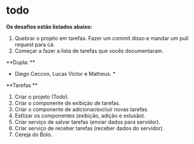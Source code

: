 # todo

**Os desafios estão listados abaixo:**
1. Quebrar o projeto em tarefas. Fazer um commit disso e mandar um pull request para cá.
2. Começar a fazer a lista de tarefas que vocês documentaram.

**Dupla: **
* Diego Ceccon, Lucas Victor e Matheus. *

**Tarefas **
1. Criar o projeto (Todo).
2. Criar o componente de exibição de tarefas.
3. Criar o componente de adicionar/excluir novas tarefas.
4. Estlizar os componentes (exibição, adição e exlusão).
5. Criar serviço de salvar tarefas (enviar dados para servidor).
6. Criar serviço de receber tarefas (receber dados do servidor).
7. Cereja do Bolo.
